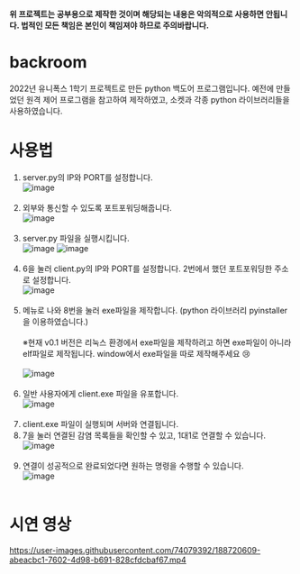 **위 프로젝트는 공부용으로 제작한 것이며 해당되는 내용은 악의적으로 사용하면 안됩니다. 법적인 모든 책임은 본인이 책임져야 하므로 주의바랍니다.**
# backroom
2022년 유니폭스 1학기 프로젝트로 만든 python 백도어 프로그램입니다. 예전에 만들었던 원격 제어 프로그램을 참고하여 제작하였고, 소켓과 각종 python 라이브러리들을 사용하였습니다.

# 사용법
1. server.py의 IP와 PORT를 설정합니다.<br>
![image](https://user-images.githubusercontent.com/74079392/187983387-3922733a-b9b6-4655-a4b3-e31ce594b2b5.png)<br><br>
2. 외부와 통신할 수 있도록 포트포워딩해줍니다. <br>
![image](https://user-images.githubusercontent.com/74079392/187984277-3292637c-d43d-4f37-a399-65d36a84343a.png)<br><br>
3. server.py 파일을 실행시킵니다.<br>
![image](https://user-images.githubusercontent.com/74079392/187984387-3e409bb9-52bc-4b4b-b672-7e3c9be498b2.png)
![image](https://user-images.githubusercontent.com/74079392/187984447-a27c266b-4b31-4f24-b8f6-488ed87a670a.png)<br><br>
4. 6을 눌러 client.py의 IP와 PORT를 설정합니다. 2번에서 했던 포트포워딩한 주소로 설정합니다.<br>
![image](https://user-images.githubusercontent.com/74079392/187985669-3ad29f0f-f653-4dcf-8b5f-16f8380d2e7f.png)<br><br>
5. 메뉴로 나와 8번을 눌러 exe파일을 제작합니다. (python 라이브러리 pyinstaller을 이용하였습니다.)<br><br>
※현재 v0.1 버전은 리눅스 환경에서 exe파일을 제작하려고 하면 exe파일이 아니라 elf파일로 제작됩니다. window에서 exe파일을 따로 제작해주세요 😢<br><br>
![image](https://user-images.githubusercontent.com/74079392/187985861-5a5a40fe-ef6f-406e-b253-b047473c0313.png)<br><br>
6. 일반 사용자에게 client.exe 파일을 유포합니다.<br>
![image](https://user-images.githubusercontent.com/74079392/187989521-521548ea-b18c-448c-b98d-1c495960db53.png)<br><br>
8. client.exe 파일이 실행되며 서버와 연결됩니다.<br>
9. 7을 눌러 연결된 감염 목록들을 확인할 수 있고, 1대1로 연결할 수 있습니다.<br>
![image](https://user-images.githubusercontent.com/74079392/187991243-56231ebb-1b49-4b2b-8059-2e3d302931cb.png)<br><br>
10. 연결이 성공적으로 완료되었다면 원하는 명령을 수행할 수 있습니다.<br>
![image](https://user-images.githubusercontent.com/74079392/187991366-fce07668-6bd2-4130-84b3-54f841e472c5.png)<br><br>

# 시연 영상
https://user-images.githubusercontent.com/74079392/188720609-abeacbc1-7602-4d98-b691-828cfdcbaf67.mp4




